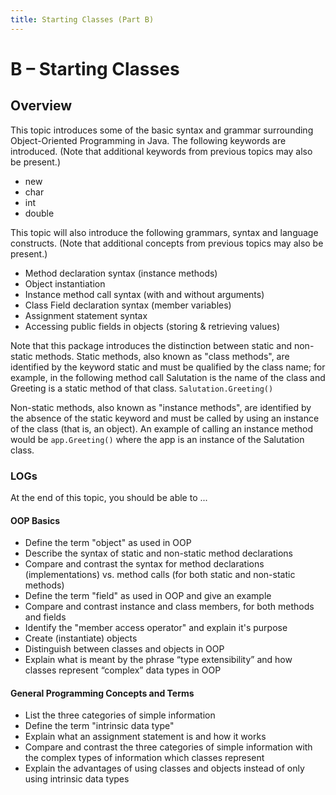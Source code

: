 ```yaml
---
title: Starting Classes (Part B)
---
```

# B – Starting Classes

## Overview

This topic introduces some of the basic syntax and grammar surrounding Object-Oriented Programming in Java. The following keywords are introduced. (Note that additional keywords from previous topics may also be present.)

* new 
* char 
* int 
* double 

This topic will also introduce the following grammars, syntax and language constructs. (Note that additional concepts from previous topics may also be present.)

* Method declaration syntax (instance methods) 
* Object instantiation 
* Instance method call syntax (with and without arguments) 
* Class Field declaration syntax (member variables) 
* Assignment statement syntax 
* Accessing public fields in objects (storing & retrieving values) 

Note that this package introduces the distinction between static and non-static methods. Static methods, also known as "class methods", are identified by the keyword static and must be qualified by the class name; for example, in the following method call Salutation is the name of the class and Greeting is a static method of that class.
`Salutation.Greeting()`

Non-static methods, also known as "instance methods", are identified by the absence of the static keyword and must be called by using an instance of the class (that is, an object). An example of calling an instance method would be
`app.Greeting()`
where the app is an instance of the Salutation class.

### LOGs

At the end of this topic, you should be able to ...

#### OOP Basics 
 
* Define the term "object" as used in OOP 
* Describe the syntax of static and non-static method declarations
* Compare and contrast the syntax for method declarations (implementations) vs. method calls (for both static and non-static methods) 
* Define the term "field" as used in OOP and give an example 
* Compare and contrast instance and class members, for both methods and fields 
* Identify the "member access operator" and explain it's purpose 
* Create (instantiate) objects 
* Distinguish between classes and objects in OOP
* Explain what is meant by the phrase “type extensibility” and how classes represent “complex” data types in OOP

#### General Programming Concepts and Terms

* List the three categories of simple information 
* Define the term "intrinsic data type" 
* Explain what an assignment statement is and how it works 
* Compare and contrast the three categories of simple information with the complex types of information which classes represent 
* Explain the advantages of using classes and objects instead of only using intrinsic data types 
